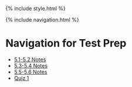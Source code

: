 {% include style.html %}

{% include navigation.html %}


# Navigation for Test Prep

- [5.1-5.2 Notes](https://ad1616.github.io/ADtri3python/prepStuff/5notes12)
- [5.3-5.4 Notes](https://ad1616.github.io/ADtri3python/prepStuff/5notes34)
- [5.5-5.6 Notes](https://ad1616.github.io/ADtri3python/prepStuff/5notes56)
- [Quiz 1](https://ad1616.github.io/ADtri3python/prepStuff/quiz1)
